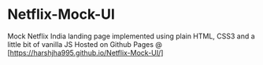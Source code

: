 # Netflix-Mock-UI

 Mock Netflix India landing page implemented using plain HTML, CSS3 and a little bit of vanilla JS
Hosted on Github Pages @ [https://harshjha995.github.io/Netflix-Mock-UI/]
